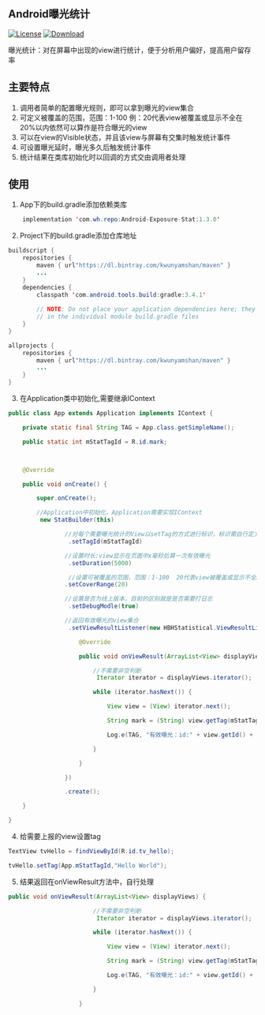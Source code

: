 ## Android曝光统计
[![License](https://img.shields.io/badge/License%20-Apache%202-337ab7.svg)](https://www.apache.org/licenses/LICENSE-2.0)
[ ![Download](https://api.bintray.com/packages/kwunyamshan/maven/Android-Exposure-Stat/images/download.svg) ](https://bintray.com/kwunyamshan/maven/Android-Exposure-Stat/_latestVersion)

曝光统计：对在屏幕中出现的view进行统计，便于分析用户偏好，提高用户留存率
  
## 主要特点
1. 调用者简单的配置曝光规则，即可以拿到曝光的view集合
2. 可定义被覆盖的范围，范围：1-100  例：20代表view被覆盖或显示不全在20%以内依然可以算作是符合曝光的view
3. 可以在view的Visible状态，并且该view与屏幕有交集时触发统计事件
4. 可设置曝光延时，曝光多久后触发统计事件
5. 统计结果在类库初始化时以回调的方式交由调用者处理
## 使用
1. App下的build.gradle添加依赖类库
```Java
    implementation 'com.wh.repo:Android-Exposure-Stat:1.3.0'
```
2. Project下的build.gradle添加仓库地址
```Java
buildscript {
    repositories {
        maven { url"https://dl.bintray.com/kwunyamshan/maven" }    
        ...
    }
    dependencies {
        classpath 'com.android.tools.build:gradle:3.4.1'
        
        // NOTE: Do not place your application dependencies here; they belong
        // in the individual module build.gradle files
    }
}

allprojects {
    repositories {
        maven { url"https://dl.bintray.com/kwunyamshan/maven" }
        ...
    }
}
```
3. 在Application类中初始化,需要继承IContext
```Java
public class App extends Application implements IContext {

    private static final String TAG = App.class.getSimpleName();

    public static int mStatTagId = R.id.mark;



    @Override

    public void onCreate() {

        super.onCreate();

        //Application中初始化，Application需要实现IContext
         new StatBuilder(this)

                //对每个需要曝光统计的View以setTag的方式进行标识，标识需自行定义
                 .setTagId(mStatTagId)

                //设置时长:view显示在页面中x毫秒后算一次有效曝光
                 .setDuration(5000)

                 //设置可被覆盖的范围，范围：1-100  20代表view被覆盖或显示不全20%以内依然可以算作是有效曝光的view
                .setCoverRange(20)

                //设置是否为线上版本，目前的区别就是是否需要打日志
                 .setDebugModle(true)

                //返回有效曝光的view集合
                 .setViewResultListener(new HBHStatistical.ViewResultListener() {

                    @Override

                    public void onViewResult(ArrayList<View> displayViews) {

                        //不需要非空判断
                         Iterator iterator = displayViews.iterator();

                        while (iterator.hasNext()) {

                            View view = (View) iterator.next();

                            String mark = (String) view.getTag(mStatTagId);

                            Log.e(TAG, "有效曝光：id:" + view.getId() + "     , 数据:" + mark);

                        }

                    }

                })

                .create();

    }

}
```
4. 给需要上报的view设置tag
```Java
TextView tvHello = findViewById(R.id.tv_hello);

tvHello.setTag(App.mStatTagId,"Hello World");
```
5. 结果返回在onViewResult方法中，自行处理
```Java
public void onViewResult(ArrayList<View> displayViews) {

                        //不需要非空判断
                         Iterator iterator = displayViews.iterator();

                        while (iterator.hasNext()) {

                            View view = (View) iterator.next();

                            String mark = (String) view.getTag(mStatTagId);

                            Log.e(TAG, "有效曝光：id:" + view.getId() + "     , 数据:" + mark);

                        }

                    }
```
